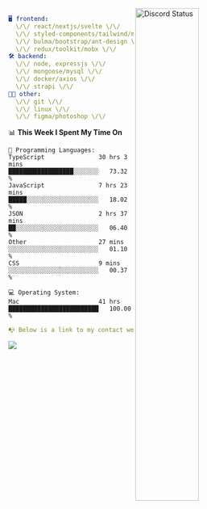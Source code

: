 
<a href="https://discord.com/users/279302975371870218" target="_blank">
    <img width="50%" align="right" alt="Discord Status" src="https://lanyard.cnrad.dev/api/279302975371870218?bg=161B22&borderRadius=5px%205px%200%200&hideTimestamp=true&idleMessage=Just%20chillin%27%20at%20the%20moment&animated=true">
</a>

```yaml
🖥️ frontend: 
  \/\/ react/nextjs/svelte \/\/
  \/\/ styled-components/tailwind/mui/
  \/\/ bulma/bootstrap/ant-design \/\/
  \/\/ redux/toolkit/mobx \/\/
🛠 backend: 
  \/\/ node, expressjs \/\/
  \/\/ mongoose/mysql \/\/
  \/\/ docker/axios \/\/
  \/\/ strapi \/\/
👨‍💻 other: 
  \/\/ git \/\/ 
  \/\/ linux \/\/
  \/\/ figma/photoshop \/\/
```
<!--START_SECTION:waka-->
📊 **This Week I Spent My Time On** 

```text
💬 Programming Languages: 
TypeScript               30 hrs 3 mins       ██████████████████░░░░░░░   73.32 % 
JavaScript               7 hrs 23 mins       █████░░░░░░░░░░░░░░░░░░░░   18.02 % 
JSON                     2 hrs 37 mins       ██░░░░░░░░░░░░░░░░░░░░░░░   06.40 % 
Other                    27 mins             ░░░░░░░░░░░░░░░░░░░░░░░░░   01.10 % 
CSS                      9 mins              ░░░░░░░░░░░░░░░░░░░░░░░░░   00.37 % 

💻 Operating System: 
Mac                      41 hrs              █████████████████████████   100.00 % 
```


<!--END_SECTION:waka-->
```yaml
📭 Below is a link to my contact website 
```
<a href="https://mxns.xyz" target="_black"> <img src="https://img.shields.io/badge/website-161B22?style=for-the-badge&logo=About.me&logoColor=white"></img> <a/>

